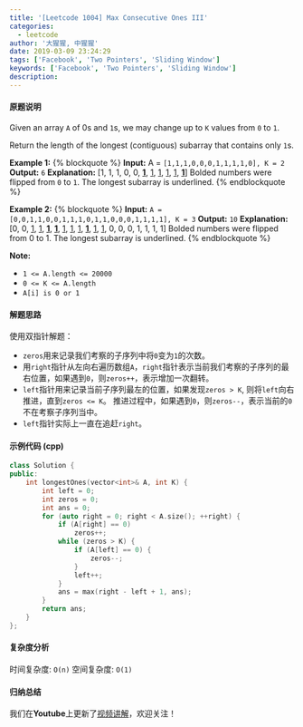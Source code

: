 ```yaml
---
title: '[Leetcode 1004] Max Consecutive Ones III'
categories:
  - leetcode
author: '大猩猩, 中猩猩'
date: 2019-03-09 23:24:29
tags: ['Facebook', 'Two Pointers', 'Sliding Window']
keywords: ['Facebook', 'Two Pointers', 'Sliding Window']
description:
---
```

#### 原题说明
Given an array `A` of 0s and `1`s, we may change up to `K` values from `0` to `1`.

Return the length of the longest (contiguous) subarray that contains only `1`s. 

**Example 1:**
{% blockquote %}
**Input:** A = `[1,1,1,0,0,0,1,1,1,1,0], K = 2`
**Output:** `6`
**Explanation:**
[1, 1, 1, 0, 0, **<u>1</u>**, <u>1</u>, <u>1</u>, <u>1</u>, <u>1</u>, **<u>1</u>**]
Bolded numbers were flipped from `0` to `1`.  The longest subarray is underlined.
{% endblockquote %}

**Example 2:**
{% blockquote %}
**Input:** `A = [0,0,1,1,0,0,1,1,1,0,1,1,0,0,0,1,1,1,1], K = 3`
**Output:** `10`
**Explanation:** 
[0, 0, <u>1</u>, <u>1</u>, <u>**1**</u>, <u>**1**</u>, <u>1</u>, <u>1</u>, <u>1</u>, <u>**1**</u>, <u>1</u>, <u>1</u>, 0, 0, 0, 1, 1, 1, 1]
Bolded numbers were flipped from 0 to 1.  The longest subarray is underlined.
{% endblockquote %}

**Note:**
- `1 <= A.length <= 20000`
- `0 <= K <= A.length`
- `A[i] is 0 or 1`

#### 解题思路
使用双指针解题：
- `zeros`用来记录我们考察的子序列中将`0`变为`1`的次数。
- 用`right`指针从左向右遍历数组`A`，`right`指针表示当前我们考察的子序列的最右位置，如果遇到`0`，则`zeros++`，表示增加一次翻转。
- `left`指针用来记录当前子序列最左的位置，如果发现`zeros > K`, 则将`left`向右推进，直到`zeros <= K`。
推进过程中，如果遇到`0`，则`zeros--`，表示当前的`0`不在考察子序列当中。
- `left`指针实际上一直在追赶`right`。

#### 示例代码 (cpp)
```cpp
class Solution {
public:
    int longestOnes(vector<int>& A, int K) {
        int left = 0;
        int zeros = 0;
        int ans = 0;
        for (auto right = 0; right < A.size(); ++right) {
            if (A[right] == 0)
                zeros++;
            while (zeros > K) {
                if (A[left] == 0) {
                    zeros--;
                }
                left++;
            }
            ans = max(right - left + 1, ans);
        }
        return ans;
    }
};
```

#### 复杂度分析
时间复杂度: `O(n)`
空间复杂度: `O(1)`

#### 归纳总结
我们在**Youtube**上更新了[视频讲解](https://youtu.be/g1eMPnclJfU)，欢迎关注！